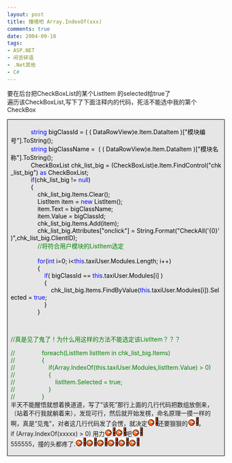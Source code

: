 ```yaml
---
layout: post
title: 撞墙吧 Array.IndexOf(xxx)
comments: true
date: 2004-09-18
tags:
- ASP.NET
- 闲言碎语
- .Net其他
- C#
---
```


<p>要在后台把CheckBoxList的某个ListItem 的selected给true了<br />遍历该CheckBoxList,写下了下面注释内的代码，死活不能选中我的第个CheckBox</p>
<div style="padding-right: 5.4pt; padding-left: 5.4pt; background: #e6e6e6; padding-bottom: 4px; width: 98%; padding-top: 4px; border: windowtext 0.5pt solid;">
<p></p>
<div>
<span style="COLOR: #000000">            </span><span style="COLOR: #0000ff">string</span><span style="COLOR: #000000"> bigClassId </span><span style="COLOR: #000000">=</span><span style="COLOR: #000000"> ( ( DataRowView)e.Item.DataItem )[</span><span style="COLOR: #000000">"</span><span style="COLOR: #000000">模块编号</span><span style="COLOR: #000000">"</span><span style="COLOR: #000000">].ToString();<br />            </span><span style="COLOR: #0000ff">string</span><span style="COLOR: #000000"> bigClassName </span><span style="COLOR: #000000">=</span><span style="COLOR: #000000">  ( ( DataRowView)e.Item.DataItem )[</span><span style="COLOR: #000000">"</span><span style="COLOR: #000000">模块名称</span><span style="COLOR: #000000">"</span><span style="COLOR: #000000">].ToString();<br />            CheckBoxList chk_list_big </span><span style="COLOR: #000000">=</span><span style="COLOR: #000000"> (CheckBoxList)e.Item.FindControl(</span><span style="COLOR: #000000">"</span><span style="COLOR: #000000">chk_list_big</span><span style="COLOR: #000000">"</span><span style="COLOR: #000000">) </span><span style="COLOR: #0000ff">as</span><span style="COLOR: #000000"> CheckBoxList;<br />            </span><span style="COLOR: #0000ff">if</span><span style="COLOR: #000000">(chk_list_big </span><span style="COLOR: #000000">!=</span><span style="COLOR: #000000"> </span><span style="COLOR: #0000ff">null</span><span style="COLOR: #000000">)<br />            </span><span id="Codehighlighter1_285_1018_Open_Text"><span style="COLOR: #000000">{                    <br />                chk_list_big.Items.Clear();<br />                ListItem item </span><span style="COLOR: #000000">=</span><span style="COLOR: #000000"> </span><span style="COLOR: #0000ff">new</span><span style="COLOR: #000000"> ListItem();<br />                item.Text </span><span style="COLOR: #000000">=</span><span style="COLOR: #000000"> bigClassName;<br />                item.Value </span><span style="COLOR: #000000">=</span><span style="COLOR: #000000"> bigClassId;<br />                chk_list_big.Items.Add(item);<br />                chk_list_big.Attributes[</span><span style="COLOR: #000000">"</span><span style="COLOR: #000000">onclick</span><span style="COLOR: #000000">"</span><span style="COLOR: #000000">] </span><span style="COLOR: #000000">=</span><span style="COLOR: #000000"> String.Format(</span><span style="COLOR: #000000">"</span><span style="COLOR: #000000">CheckAll('{0}')</span><span style="COLOR: #000000">"</span><span style="COLOR: #000000">,chk_list_big.ClientID);<br />                </span><span style="COLOR: #008000">//</span><span style="COLOR: #008000">将符合用户模块的ListItem选定    </span><span style="COLOR: #008000"><br /></span><span style="COLOR: #000000">    <br />                </span><span style="COLOR: #0000ff">for</span><span style="COLOR: #000000">(</span><span style="COLOR: #0000ff">int</span><span style="COLOR: #000000"> i</span><span style="COLOR: #000000">=</span><span style="COLOR: #000000">0</span><span style="COLOR: #000000">; i</span><span style="COLOR: #000000">&lt;</span><span style="COLOR: #0000ff">this</span><span style="COLOR: #000000">.taxiUser.Modules.Length; i</span><span style="COLOR: #000000">++</span><span style="COLOR: #000000">)<br />                </span><span id="Codehighlighter1_636_786_Open_Text"><span style="COLOR: #000000">{<br />                    </span><span style="COLOR: #0000ff">if</span><span style="COLOR: #000000">( bigClassId </span><span style="COLOR: #000000">==</span><span style="COLOR: #000000"> </span><span style="COLOR: #0000ff">this</span><span style="COLOR: #000000">.taxiUser.Modules[i] )<br />                    </span><span id="Codehighlighter1_693_780_Open_Text"><span style="COLOR: #000000">{<br />                        chk_list_big.Items.FindByValue(</span><span style="COLOR: #0000ff">this</span><span style="COLOR: #000000">.taxiUser.Modules[i]).Selected </span><span style="COLOR: #000000">=</span><span style="COLOR: #000000"> </span><span style="COLOR: #0000ff">true</span><span style="COLOR: #000000">;<br />                    }</span></span><span style="COLOR: #000000"><br />                }</span></span><span style="COLOR: #000000"><p>                </p></span><span style="COLOR: #008000">//</span><span style="COLOR: #008000">真是见了鬼了！为什么用这样的方法不能选定该ListItem？？？<p></p></span><span style="COLOR: #008000">//</span><span style="COLOR: #008000">                foreach(ListItem listItem in chk_list_big.Items)<br /></span><span style="COLOR: #008000">//</span><span style="COLOR: #008000">                {<br /></span><span style="COLOR: #008000">//</span><span style="COLOR: #008000">                    if(Array.IndexOf(this.taxiUser.Modules,listItem.Value) &gt; 0)<br /></span><span style="COLOR: #008000">//</span><span style="COLOR: #008000">                    {<br /></span><span style="COLOR: #008000">//</span><span style="COLOR: #008000">                        listItem.Selected = true;<br /></span><span style="COLOR: #008000">//</span><span style="COLOR: #008000">                    }<br /></span><span style="COLOR: #008000">//</span><span style="COLOR: #008000">                }</span></span><br />半天不能醒悟就想着换道道，写了”该死”那行上面的几行代码把数组放倒来，（站着不行我就躺着来），发现可行，然后就开始发楞，命名原理一摸一样的啊，真是“见鬼”，对者这几行代码发了会愣，就决定<img src="/images/hbz_images/282365e9-a145-466f-a9c1-d7a23735c340.gif" alt="">还要狠狠的<img src="/images/hbz_images/282365e9-a145-466f-a9c1-d7a23735c340.gif" alt="">，<br />if (Array.IndexOf(xxxxx) &gt; 0) 用力<img src="/images/hbz_images/282365e9-a145-466f-a9c1-d7a23735c340.gif" alt=""><img src="/images/hbz_images/282365e9-a145-466f-a9c1-d7a23735c340.gif" alt="">吧<img src="/images/hbz_images/282365e9-a145-466f-a9c1-d7a23735c340.gif" alt=""><br />555555，撞的头都疼了.<img src="/images/hbz_images/282365e9-a145-466f-a9c1-d7a23735c340.gif" alt=""><img src="/images/hbz_images/282365e9-a145-466f-a9c1-d7a23735c340.gif" alt=""><img src="/images/hbz_images/282365e9-a145-466f-a9c1-d7a23735c340.gif" alt=""><img src="/images/hbz_images/282365e9-a145-466f-a9c1-d7a23735c340.gif" alt=""><img src="/images/hbz_images/282365e9-a145-466f-a9c1-d7a23735c340.gif" alt=""><img src="/images/hbz_images/282365e9-a145-466f-a9c1-d7a23735c340.gif" alt="">
</div>
<p></p>
</div>				
